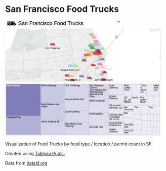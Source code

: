 # San Francisco Food Trucks

![Dashboard](/img/Dashboard.jpg)

Visualization of Food Trucks by food type / location / permit count in SF.

Created using [Tableau Public](https://public.tableau.com/s/gallery)

Data from [datasf.org](https://data.sfgov.org/Economy-and-Community/Mobile-Food-Facility-Permit/rqzj-sfat?)
